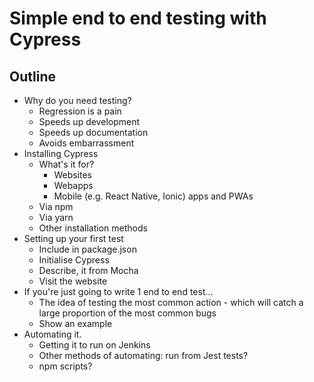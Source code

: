 # Simple end to end testing with Cypress

## Outline
- Why do you need testing?
  - Regression is a pain
  - Speeds up development
  - Speeds up documentation
  - Avoids embarrassment
- Installing Cypress
  - What's it for?
    - Websites
    - Webapps
    - Mobile (e.g. React Native, Ionic) apps and PWAs
  - Via npm
  - Via yarn
  - Other installation methods
- Setting up your first test
  - Include in package.json
  - Initialise Cypress
  - Describe, it from Mocha
  - Visit the website
- If you're just going to write 1 end to end test...
  - The idea of testing the most common action - which will catch a large proportion of the most common bugs
  - Show an example
- Automating it.
  - Getting it to run on Jenkins
  - Other methods of automating: run from Jest tests?
  - npm scripts?

